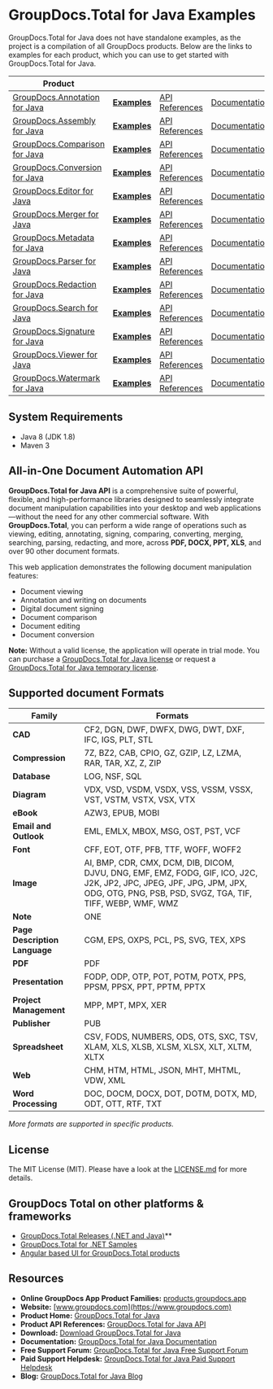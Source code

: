 # GroupDocs.Total for Java Examples

GroupDocs.Total for Java does not have standalone examples, as the project is a compilation of all GroupDocs products. Below are the links to examples for each product, which you can use to get started with GroupDocs.Total for Java.

| Product                                                                      |                                                                                         |                                                                    |                                                              |                                                                                                                                                                                                           |
|------------------------------------------------------------------------------|-----------------------------------------------------------------------------------------|--------------------------------------------------------------------|--------------------------------------------------------------|-----------------------------------------------------------------------------------------------------------------------------------------------------------------------------------------------------------|
| [GroupDocs.Annotation for Java](https://docs.groupdocs.com/annotation/java/) | [**Examples**](https://github.com/groupdocs-annotation/GroupDocs.Annotation-for-Java)   | [API References](https://reference.groupdocs.com/annotation/java/) | [Documentation](https://docs.groupdocs.com/annotation/java/) | [![MIT License](https://img.shields.io/github/license/groupdocs-annotation/GroupDocs.Annotation-for-Java.svg)](https://github.com/groupdocs-annotation/GroupDocs.Annotation-for-Java/blob/master/LICENSE) |
| [GroupDocs.Assembly for Java](https://docs.groupdocs.com/assembly/java/)     | [**Examples**](https://github.com/groupdocs-assembly/GroupDocs.Assembly-for-Java)       | [API References](https://reference.groupdocs.com/assembly/java/)   | [Documentation](https://docs.groupdocs.com/assembly/java/)   | [![MIT License](https://img.shields.io/github/license/groupdocs-assembly/GroupDocs.Assembly-for-Java.svg)](https://github.com/groupdocs-assembly/GroupDocs.Assembly-for-Java/blob/master/LICENSE)         |
| [GroupDocs.Comparison for Java](https://docs.groupdocs.com/comparison/java/) | [**Examples**](https://github.com/groupdocs-comparison/GroupDocs.Comparison-for-Java)   | [API References](https://reference.groupdocs.com/comparison/java/) | [Documentation](https://docs.groupdocs.com/comparison/java/) | [![MIT License](https://img.shields.io/github/license/groupdocs-comparison/GroupDocs.Comparison-for-Java.svg)](https://github.com/groupdocs-comparison/GroupDocs.Comparison-for-Java/blob/master/LICENSE) |
| [GroupDocs.Conversion for Java](https://docs.groupdocs.com/conversion/java/) | [**Examples**](https://github.com/groupdocs-conversion/GroupDocs.Conversion-for-Java)   | [API References](https://reference.groupdocs.com/conversion/java/) | [Documentation](https://docs.groupdocs.com/conversion/java/) | [![MIT License](https://img.shields.io/github/license/groupdocs-conversion/GroupDocs.Conversion-for-Java.svg)](https://github.com/groupdocs-conversion/GroupDocs.Conversion-for-Java/blob/master/LICENSE) |
| [GroupDocs.Editor for Java](https://docs.groupdocs.com/editor/java/)         | [**Examples**](https://github.com/groupdocs-editor/GroupDocs.Editor-for-Java)           | [API References](https://reference.groupdocs.com/editor/java/)     | [Documentation](https://docs.groupdocs.com/editor/java/)     | [![MIT License](https://img.shields.io/github/license/groupdocs-editor/GroupDocs.Editor-for-Java.svg)](https://github.com/groupdocs-editor/GroupDocs.Editor-for-Java/blob/master/LICENSE)                 |
| [GroupDocs.Merger for Java](https://docs.groupdocs.com/merger/java/)         | [**Examples**](https://github.com/groupdocs-merger/GroupDocs.Merger-for-Java)           | [API References](https://reference.groupdocs.com/merger/java/)     | [Documentation](https://docs.groupdocs.com/merger/java/)     | [![MIT License](https://img.shields.io/github/license/groupdocs-merger/GroupDocs.Merger-for-Java.svg)](https://github.com/groupdocs-merger/GroupDocs.Merger-for-Java/blob/master/LICENSE)                 |
| [GroupDocs.Metadata for Java](https://docs.groupdocs.com/metadata/java/)     | [**Examples**](https://github.com/groupdocs-metadata/GroupDocs.Metadata-for-Java)       | [API References](https://reference.groupdocs.com/metadata/java/)   | [Documentation](https://docs.groupdocs.com/metadata/java/)   | [![MIT License](https://img.shields.io/github/license/groupdocs-metadata/GroupDocs.Metadata-for-Java.svg)](https://github.com/groupdocs-metadata/GroupDocs.Metadata-for-Java/blob/master/LICENSE)         |
| [GroupDocs.Parser for Java](https://docs.groupdocs.com/parser/java/)         | [**Examples**](https://github.com/groupdocs-parser/GroupDocs.Parser-for-Java)           | [API References](https://reference.groupdocs.com/parser/java/)     | [Documentation](https://docs.groupdocs.com/parser/java/)     | [![MIT License](https://img.shields.io/github/license/groupdocs-parser/GroupDocs.Parser-for-Java.svg)](https://github.com/groupdocs-parser/GroupDocs.Parser-for-Java/blob/master/LICENSE)                 |
| [GroupDocs.Redaction for Java](https://docs.groupdocs.com/redaction/java/)   | [**Examples**](https://github.com/groupdocs-redaction/GroupDocs.Redaction-for-Java)     | [API References](https://reference.groupdocs.com/redaction/java/)  | [Documentation](https://docs.groupdocs.com/redaction/java/)  | [![MIT License](https://img.shields.io/github/license/groupdocs-redaction/GroupDocs.Redaction-for-Java.svg)](https://github.com/groupdocs-redaction/GroupDocs.Redaction-for-Java/blob/master/LICENSE)     |
| [GroupDocs.Search for Java](https://docs.groupdocs.com/search/java/)         | [**Examples**](https://github.com/groupdocs-search/GroupDocs.Search-for-Java)           | [API References](https://reference.groupdocs.com/search/java/)     | [Documentation](https://docs.groupdocs.com/search/java/)     | [![MIT License](https://img.shields.io/github/license/groupdocs-search/GroupDocs.Search-for-Java.svg)](https://github.com/groupdocs-search/GroupDocs.Search-for-Java/blob/master/LICENSE)                 |
| [GroupDocs.Signature for Java](https://docs.groupdocs.com/signature/java/)   | [**Examples**](https://github.com/groupdocs-signature/GroupDocs.Signature-for-Java)     | [API References](https://reference.groupdocs.com/signature/java/)  | [Documentation](https://docs.groupdocs.com/signature/java/)  | [![MIT License](https://img.shields.io/github/license/groupdocs-signature/GroupDocs.Signature-for-Java.svg)](https://github.com/groupdocs-signature/GroupDocs.Signature-for-Java/blob/master/LICENSE)     |
| [GroupDocs.Viewer for Java](https://docs.groupdocs.com/viewer/java/)         | [**Examples**](https://github.com/groupdocs-viewer/GroupDocs.Viewer-for-Java)           | [API References](https://reference.groupdocs.com/viewer/java/)     | [Documentation](https://docs.groupdocs.com/viewer/java/)     | [![MIT License](https://img.shields.io/github/license/groupdocs-viewer/GroupDocs.Viewer-for-Java.svg)](https://github.com/groupdocs-viewer/GroupDocs.Viewer-for-Java/blob/master/LICENSE)                 |
| [GroupDocs.Watermark for Java](https://docs.groupdocs.com/watermark/java/)   | [**Examples**](https://github.com/groupdocs-watermark/GroupDocs.Watermark-for-Java)     | [API References](https://reference.groupdocs.com/watermark/java/)  | [Documentation](https://docs.groupdocs.com/watermark/java/)  | [![MIT License](https://img.shields.io/github/license/groupdocs-watermark/GroupDocs.Watermark-for-Java.svg)](https://github.com/groupdocs-watermark/GroupDocs.Watermark-for-Java/blob/master/LICENSE)     |


## System Requirements
- Java 8 (JDK 1.8)
- Maven 3

## All-in-One Document Automation API

**GroupDocs.Total for Java API** is a comprehensive suite of powerful, flexible, and high-performance libraries designed to seamlessly integrate document manipulation capabilities into your desktop and web applications—without the need for any other commercial software. With **GroupDocs.Total**, you can perform a wide range of operations such as viewing, editing, annotating, signing, comparing, converting, merging, searching, parsing, redacting, and more, across **PDF, DOCX, PPT, XLS**, and over 90 other document formats.

This web application demonstrates the following document manipulation features:

- Document viewing
- Annotation and writing on documents
- Digital document signing
- Document comparison
- Document editing
- Document conversion

**Note:** Without a valid license, the application will operate in trial mode. You can purchase a [GroupDocs.Total for Java license](https://purchase.groupdocs.com/order-online-step-1-of-8.aspx) or request a [GroupDocs.Total for Java temporary license](https://purchase.groupdocs.com/temporary-license).


## Supported document Formats

| **Family**                    | **Formats**                                                                                                                                                                          |
|-------------------------------|--------------------------------------------------------------------------------------------------------------------------------------------------------------------------------------|
| **CAD**                       | CF2, DGN, DWF, DWFX, DWG, DWT, DXF, IFC, IGS, PLT, STL                                                                                                                               |
| **Compression**               | 7Z, BZ2, CAB, CPIO, GZ, GZIP, LZ, LZMA, RAR, TAR, XZ, Z, ZIP                                                                                                                         |
| **Database**                  | LOG, NSF, SQL                                                                                                                                                                        |
| **Diagram**                   | VDX, VSD, VSDM, VSDX, VSS, VSSM, VSSX, VST, VSTM, VSTX, VSX, VTX                                                                                                                     |
| **eBook**                     | AZW3, EPUB, MOBI                                                                                                                                                                     |
| **Email and Outlook**         | EML, EMLX, MBOX, MSG, OST, PST, VCF                                                                                                                                                  |
| **Font**                      | CFF, EOT, OTF, PFB, TTF, WOFF, WOFF2                                                                                                                                                 |
| **Image**                     | AI, BMP, CDR, CMX, DCM, DIB, DICOM, DJVU, DNG, EMF, EMZ, FODG, GIF, ICO, J2C, J2K, JP2, JPC, JPEG, JPF, JPG, JPM, JPX, ODG, OTG, PNG, PSB, PSD, SVGZ, TGA, TIF, TIFF, WEBP, WMF, WMZ |
| **Note**                      | ONE                                                                                                                                                                                  |
| **Page Description Language** | CGM, EPS, OXPS, PCL, PS, SVG, TEX, XPS                                                                                                                                               |
| **PDF**                       | PDF                                                                                                                                                                                  |
| **Presentation**              | FODP, ODP, OTP, POT, POTM, POTX, PPS, PPSM, PPSX, PPT, PPTM, PPTX                                                                                                                    |
| **Project Management**        | MPP, MPT, MPX, XER                                                                                                                                                                   |
| **Publisher**                 | PUB                                                                                                                                                                                  |
| **Spreadsheet**               | CSV, FODS, NUMBERS, ODS, OTS, SXC, TSV, XLAM, XLS, XLSB, XLSM, XLSX, XLT, XLTM, XLTX                                                                                                 |
| **Web**                       | CHM, HTM, HTML, JSON, MHT, MHTML, VDW, XML                                                                                                                                           |
| **Word Processing**           | DOC, DOCM, DOCX, DOT, DOTM, DOTX, MD, ODT, OTT, RTF, TXT                                                                                                                             |

_More formats are supported in specific products._

## License

The MIT License (MIT).
Please have a look at the [LICENSE.md](https://github.com/groupdocs-total/GroupDocs.Total-for-Java/blob/main/LICENSE) for more details.

## GroupDocs Total on other platforms & frameworks
- [GroupDocs.Total Releases (.NET and Java)](https://releases.groupdocs.com/ru/total/)**
- [GroupDocs.Total for .NET Samples](https://github.com/groupdocs-total/GroupDocs.Total-for-.NET)
- [Angular based UI for GroupDocs.Total products](https://github.com/groupdocs-total/GroupDocs.Total-Angular)

## Resources
- **Online GroupDocs App Product Families:** [products.groupdocs.app](https://products.groupdocs.app/)
- **Website:** [www.groupdocs.com](https://www.groupdocs.com)
- **Product Home:** [GroupDocs.Total for Java](https://products.groupdocs.com/total/java)
- **Product API References:** [GroupDocs.Total for Java API](https://apireference.groupdocs.com)
- **Download:** [Download GroupDocs.Total for Java](http://downloads.groupdocs.com/total/java)
- **Documentation:** [GroupDocs.Total for Java Documentation](https://docs.groupdocs.com/dashboard.action)
- **Free Support Forum:** [GroupDocs.Total for Java Free Support Forum](https://forum.groupdocs.com/c/total)
- **Paid Support Helpdesk:** [GroupDocs.Total for Java Paid Support Helpdesk](https://helpdesk.groupdocs.com)
- **Blog:** [GroupDocs.Total for Java Blog](https://blog.groupdocs.com/category/groupdocs-total-product-family)
